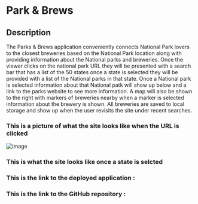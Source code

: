 # Park & Brews 

## Description 

The Parks & Brews application conveniently connects National Park lovers to the closest breweries based on the National Park location along with providing information about the National parks and breweries. Once the viewer clicks on the national park URL they will be presented with a search bar that has a list of the 50 states once a state is selected they will be provided with a list of the National parks in that state. Once a National park is selected information about that National patk will show up below and a link to the parks website to see more information. A map will also be shown to the right with markers of breweries nearby when a marker is selected information about the brewery is shown. All breweries are saved to local storage and show up when the user revisits the site under recent searches.

### This is a picture of what the site looks like when the URL is clicked
![image](https://user-images.githubusercontent.com/92446866/146692825-4096992c-070e-40ee-ae5b-95a92910938c.png)

### This is what the site looks like once a state is selcted 


### This is the link to the deployed application :
### This is the link to the GitHub repository : 
